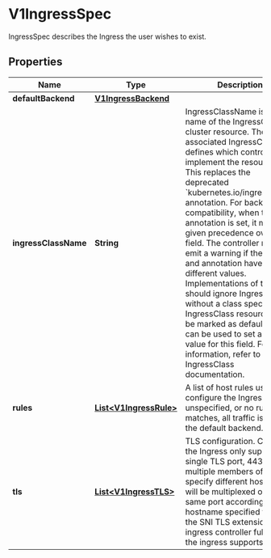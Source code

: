 

# V1IngressSpec

IngressSpec describes the Ingress the user wishes to exist.
## Properties

Name | Type | Description | Notes
------------ | ------------- | ------------- | -------------
**defaultBackend** | [**V1IngressBackend**](V1IngressBackend.md) |  |  [optional]
**ingressClassName** | **String** | IngressClassName is the name of the IngressClass cluster resource. The associated IngressClass defines which controller will implement the resource. This replaces the deprecated &#x60;kubernetes.io/ingress.class&#x60; annotation. For backwards compatibility, when that annotation is set, it must be given precedence over this field. The controller may emit a warning if the field and annotation have different values. Implementations of this API should ignore Ingresses without a class specified. An IngressClass resource may be marked as default, which can be used to set a default value for this field. For more information, refer to the IngressClass documentation. |  [optional]
**rules** | [**List&lt;V1IngressRule&gt;**](V1IngressRule.md) | A list of host rules used to configure the Ingress. If unspecified, or no rule matches, all traffic is sent to the default backend. |  [optional]
**tls** | [**List&lt;V1IngressTLS&gt;**](V1IngressTLS.md) | TLS configuration. Currently the Ingress only supports a single TLS port, 443. If multiple members of this list specify different hosts, they will be multiplexed on the same port according to the hostname specified through the SNI TLS extension, if the ingress controller fulfilling the ingress supports SNI. |  [optional]



